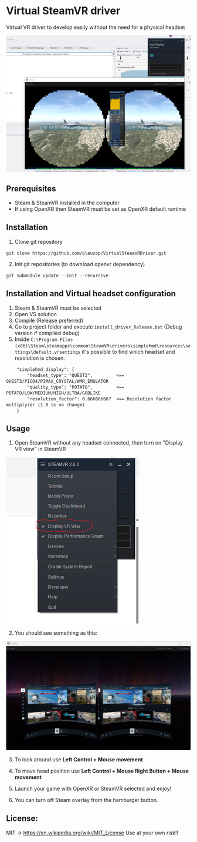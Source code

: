 # Virtual SteamVR driver

Virtual VR driver to develop easily without the need for a physical headset

![FalconBMS screenshot](./static/screenshot.png?raw=true)

## Prerequisites

- Steam & SteamVR installed in the computer
- If using OpenXR then SteamVR must be set as OpenXR default runtime

## Installation

1. Clone git repository

```
git clone https://github.com/oleuzop/VirtualSteamVRDriver.git
```

2. Init git repositories (to download openvr dependency)

```
git submodule update --init --recursive
```

## Installation and Virtual headset configuration

1. Steam & SteamVR must be selected
2. Open VS solution
3. Compile (Release preferred)
4. Go to project folder and execute ```install_driver_Release.bat``` (Debug version if compiled debug)
5. Inside ```C:\Program Files (x86)\Steam\steamapps\common\SteamVR\drivers\simplehmd\resources\settings\default.vrsettings``` it's possible to find which headset and resolution is chosen.
```
	"simplehmd_display": {
	    "headset_type": "QUEST3",         <== QUEST3/PICO4/PIMAX_CRYSTAL/WMR_EMULATOR
	    "quality_type": "POTATO",         <== POTATO/LOW/MEDIUM/HIGH/ULTRA/GODLIKE
	    "resolution_factor": 0.666666667  <== Resolution factor multiplyier (1.0 is no change)
	}
```

## Usage

1. Open SteamVR without any headset connected, then turn on "Display VR view" in SteamVR

![DisplayVrView](./static/DisplayVrView.png?raw=true)

2. You should see something as this:

![SteamVRView](./static/steamVrView.png?raw=true)

3. To look around use **Left Control + Mouse movement**

4. To move head position use **Left Control + Mouse Right Button + Mouse movement**

5. Launch your game with OpenXR or SteamVR selected and enjoy!

6. You can turn off Steam overlay from the hamburger button.

## License:
MIT -> https://en.wikipedia.org/wiki/MIT_License
Use at your own risk!! 